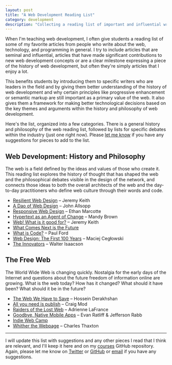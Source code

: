 ```yaml
---
layout: post
title: "A Web Development Reading List"
category: development
description: "Collecting a reading list of important and influential writing for web development students."
---
```


When I'm teaching web development, I often give students a reading list of some of my favorite articles from people who write about the web, technology, and programming in general. I try to include articles that are seminal and influential, articles that have made significant contributions to new web development concepts or are a clear milestone expressing a piece of the history of web development, but often they're simply articles that I enjoy a lot.

This benefits students by introducing them to specific writers who are leaders in the field and by giving them better understanding of the history of web development and why certain principles like progressive enhancement or semantic markup are still important as a primary value of the web. It also gives them a framework for making better technological decisions based on the key themes and arguments within the history and philosophy of web development.

Here's the list, organized into a few categories. There is a general history and philosophy of the web reading list, followed by lists for specific debates within the industry (just one right now). Please [let me know](http://twitter.com/kev_mcg) if you have any suggestions for pieces to add to the list.

## Web Development: History and Philosophy

The web is a field defined by the ideas and values of those who create it. This reading list explores the history of thought that has shaped the web and the philosophical debates visible in the design of the network, and connects those ideas to both the overall architects of the web and the day-to-day practitioners who define web culture through their words and code.

* [Resilient Web Design](http://resilientwebdesign.com) – Jeremy Keith
* [A Dao of Web Design](http://alistapart.com/article/dao) – John Allsopp
* [Responsive Web Design](http://alistapart.com/article/responsive-web-design) – Ethan Marcotte
* [Hypertext as an Agent of Change](http://aworkinglibrary.com/writing/hypertext-as-an-agent-of-change/) – Mandy Brown
* [Web! What is it good for?](https://adactio.com/journal/9016) – Jeremy Keith
* [What Comes Next is the Future](https://vimeo.com/177267839)
* [What is Code?](http://www.bloomberg.com/graphics/2015-paul-ford-what-is-code/) – Paul Ford
* [Web Design: The First 100 Years](http://idlewords.com/talks/web_design_first_100_years.htm) – Maciej Cegłowski
* [The Innovators](http://amzn.com/147670869X) – Walter Isaacson

## The Free Web

The World Wide Web is changing quickly. Nostalgia for the early days of the Internet and questions about the future freedom of information online are growing. What is the web today? How has it changed? What should it have been? What should it be in the future?

* [The Web We Have to Save](https://medium.com/matter/the-web-we-have-to-save-2eb1fe15a426#.bexhgx8wf) – Hossein Derakhshan
* [All you need is publish](https://medium.com/message/this-is-how-we-publish-b050172dcb05#.hrx99xcvr) – Craig Mod
* [Raiders of the Lost Web](http://www.theatlantic.com/technology/archive/2015/10/raiders-of-the-lost-web/409210/) – Adrienne LaFrance
* [Goodbye, Native Mobile Apps](https://atavistinsider.atavist.com/goodbye-native-mobile-apps/) – Evan Ratliff & Jefferson Rabb
* [Indie Web Camp](https://indiewebcamp.com/)
* [Whither the Webpage](https://theawl.com/how-does-it-look-d04fdd098b62#.5saxvsbay) – Charles Thaxton

---

I will update this list with suggestions and any other pieces I read that I think are relevant, and I'll keep it here and on my [courses](https://github.com/kmcgillivray/courses) GitHub repository. Again, please let me know on [Twitter](http://twitter.com/kev_mcg) or [GitHub](http://github.com/kmcgillivray) or [email](mailto:kevin@sandcastle.co) if you have any suggestions.
